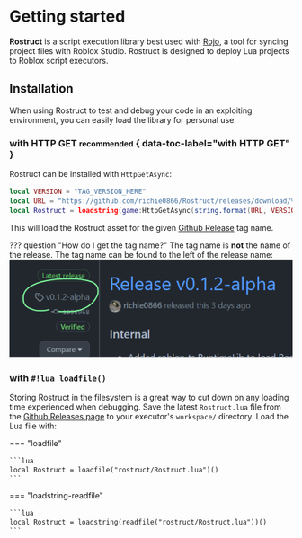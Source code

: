 # Getting started

**Rostruct** is a script execution library best used with [Rojo](https://rojo.space/docs/), a tool for syncing project files with Roblox Studio. Rostruct is designed to deploy Lua projects to Roblox script executors.

## Installation

When using Rostruct to test and debug your code in an exploiting environment, you can easily load the library for personal use.

### with HTTP GET <small>recommended</small> { data-toc-label="with HTTP GET" }

Rostruct can be installed with `HttpGetAsync`:

```lua
local VERSION = "TAG_VERSION_HERE"
local URL = "https://github.com/richie0866/Rostruct/releases/download/%s/Rostruct.lua"
local Rostruct = loadstring(game:HttpGetAsync(string.format(URL, VERSION)))()
```

This will load the Rostruct asset for the given [Github Release](https://github.com/richie0866/Rostruct/releases) tag name.

??? question "How do I get the tag name?"
	The tag name is **not** the name of the release. The tag name can be found to the left of the release name:
	![image](../images/github-tag-version.png)

### with `#!lua loadfile()`

Storing Rostruct in the filesystem is a great way to cut down on any loading time experienced when debugging. Save the latest `Rostruct.lua` file from the [Github Releases page](https://github.com/richie0866/Rostruct/releases/latest) to your executor's `workspace/` directory. Load the Lua file with:

=== "loadfile"

	```lua
	local Rostruct = loadfile("rostruct/Rostruct.lua")()
	```

=== "loadstring-readfile"

	```lua
	local Rostruct = loadstring(readfile("rostruct/Rostruct.lua"))()
	```
